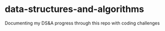 # data-structures-and-algorithms
Documenting my DS&amp;A progress through this repo with coding challenges

